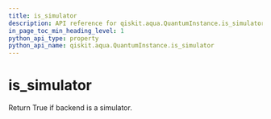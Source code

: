 ```yaml
---
title: is_simulator
description: API reference for qiskit.aqua.QuantumInstance.is_simulator
in_page_toc_min_heading_level: 1
python_api_type: property
python_api_name: qiskit.aqua.QuantumInstance.is_simulator
---
```


# is\_simulator

Return True if backend is a simulator.

